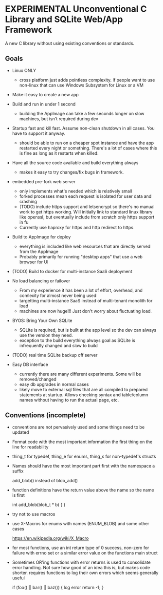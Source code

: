 # EXPERIMENTAL Unconventional C Library and SQLite Web/App Framework

A new C library without using existing conventions or standards.

## Goals

* Linux ONLY
  * cross platform just adds pointless complexity.  If people want to use non-linux that
    can use Windows Subsystem for Linux or a VM

* Make it easy to create a new app

* Build and run in under 1 second
  * building the AppImage can take a few seconds longer on slow machines, but
    isn't required during dev

* Startup fast and kill fast.  Assume non-clean shutdown in all cases.  You
  have to support it anyway.
  * should be able to run on a cheaper spot instance and have the app restarted
    every night or something.  There's a lot of cases where this is fine as
    long as it restarts when killed.

* Have all the source code available and build everything always
  * makes it easy to try changes/fix bugs in framework.

* embedded pre-fork web server
  * only implements what's needed which is relatively small
  * forked processes mean each request is isolated for user data and crashing
  * (TODO) include https support and letsencrypt so there's no manual work to
    get https working.  Will initially link to standard linux library like
    openssl, but eventually include from scratch only https support in fu
  * Currently use haproxy for https and http redirect to https

* Build to AppImage for deploy
  * everything is included like web resources that are directly served from the
    AppImage
  * Probably primarily for running "desktop apps" that use a web browser for UI

* (TODO) Build to docker for multi-instance SaaS deployment

* No load balancing or failover
  * From my experience it has been a lot of effort, overhead, and comlexity for
    almost never being used
  * targetting multi-instance SaaS instead of multi-tenant monolith for load
  * machines are now huge!!!  Just don't worry about fluctuating load.

* BYOS: Bring Your Own SQLite
  * SQLite is required, but is built at the app level so the dev can always use
    the version they need.
  * exception to the build everything always goal as SQLite is infrequently
    changed and slow to build

* (TODO) real time SQLite backup off server

* Easy DB interface
  * currently there are many different experiments.  Some will be removed/changed
  * easy db upgrades in normal cases
  * likely move to external sql files that are all compiled to prepared
    statements at startup.  Allows checking syntax and table/column names
    without having to run the actual page, etc.


## Conventions (incomplete)
* conventions are not pervasively used and some things need to be updated

* Format code with the most important information the first thing on
  the line for readability

* thing_t for typedef, thing_e for enums, thing_s for non-typedef's structs

* Names should have the most important part first with the namespace a suffix

    add_blob() instead of blob_add()

* function definitions have the return value above the name so the name is first

    int
    add_blob(blob_t * b)
    {
    }

* try not to use macros

* use X-Macros for enums with names (ENUM_BLOB) and some other cases

    https://en.wikipedia.org/wiki/X_Macro

* for most functions, use an int return type of 0 success, non-zero for failure
  with errno set or a similar error value on the functions main struct

* Sometimes OR'ing functions with error returns is used to consolidate error handling.
  Not sure how good of an idea this is, but makes code shorter.  requires functions to
  log their own errors which seems generally useful

    if (foo()
        || bar()
        || baz())
    {
        log error
        return -1;
    }

